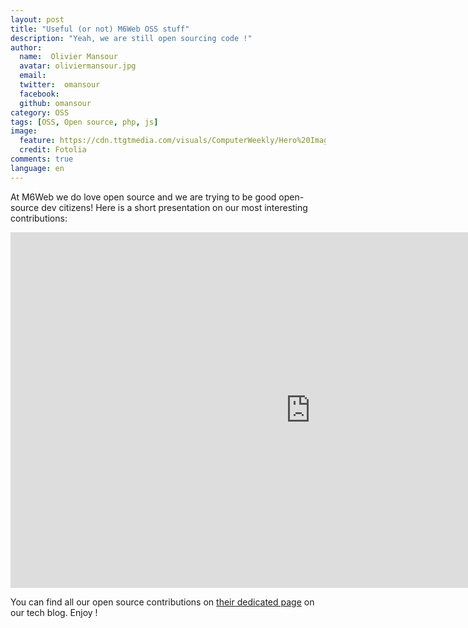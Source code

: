 ```yaml
---
layout: post
title: "Useful (or not) M6Web OSS stuff"
description: "Yeah, we are still open sourcing code !"
author:
  name:  Olivier Mansour
  avatar: oliviermansour.jpg
  email:
  twitter:  omansour
  facebook:
  github: omansour
category: OSS
tags: [OSS, Open source, php, js]
image:
  feature: https://cdn.ttgtmedia.com/visuals/ComputerWeekly/Hero%20Images/open-source-fotolia.jpg
  credit: Fotolia
comments: true
language: en
---
```



At M6Web we do love open source and we are trying to be good open-source dev citizens! Here is a short presentation on our most interesting contributions: 

<iframe src="https://docs.google.com/presentation/d/e/2PACX-1vT8HoBe90s_0shm-hu-jjL1qSfTB8bZxIWFBif8phV9SfKsaYfZgvA_T6jHHkr99YKJpQ18DHMSAXou/embed?start=false&loop=false&delayms=10000" frameborder="0" width="960" height="569" allowfullscreen="true" mozallowfullscreen="true" webkitallowfullscreen="true"></iframe>

You can find all our open source contributions on [their dedicated page](http://tech.m6web.fr/oss/) on our tech blog. Enjoy !




